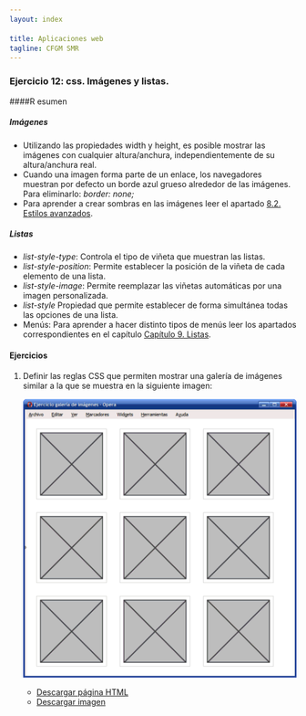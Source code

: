 ```yaml
---
layout: index

title: Aplicaciones web
tagline: CFGM SMR
---
```


### Ejercicio 12: css. Imágenes y listas.

####R esumen

##### Imágenes

* Utilizando las propiedades width y height, es posible mostrar las imágenes con cualquier altura/anchura, independientemente de su altura/anchura real.
* Cuando una imagen forma parte de un enlace, los navegadores muestran por defecto un borde azul grueso alrededor de las imágenes. Para eliminarlo:  *border: none;*
* Para aprender a crear sombras en las imágenes leer el apartado [8.2. Estilos avanzados](http://librosweb.es/css/capitulo_8/estilos_avanzados_2.html).

##### Listas

* *list-style-type*: Controla el tipo de viñeta que muestran las listas.
* *list-style-position*: Permite establecer la posición de la viñeta de cada elemento de una lista.
* *list-style-image*: Permite reemplazar las viñetas automáticas por una imagen personalizada.
* *list-style* Propiedad que permite establecer de forma simultánea todas las opciones de una lista.
* Menús: Para aprender a hacer distinto tipos de menús leer los apartados correspondientes en el capítulo [Capítulo 9. Listas](http://librosweb.es/css/capitulo_9.html).

#### Ejercicios

1. Definir las reglas CSS que permiten mostrar una galería de imágenes similar a la que se muestra en la siguiente imagen:

	![ej12](img/ej12_1.gif) 

	* [Descargar página HTML](ej/ejercicio9.html)
	* [Descargar imagen](img/ej12_2.png)